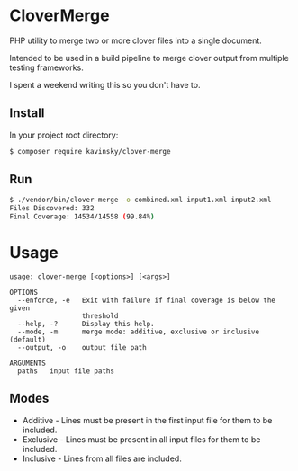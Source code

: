 # CloverMerge



PHP utility to merge two or more clover files into a single document.

Intended to be used in a build pipeline to merge clover output from multiple testing frameworks.

I spent a weekend writing this so you don't have to.


## Install

In your project root directory:

```bash
$ composer require kavinsky/clover-merge
```

## Run

```bash
$ ./vendor/bin/clover-merge -o combined.xml input1.xml input2.xml
Files Discovered: 332
Final Coverage: 14534/14558 (99.84%)
```

# Usage

```
usage: clover-merge [<options>] [<args>]

OPTIONS
  --enforce, -e   Exit with failure if final coverage is below the given
                  threshold
  --help, -?      Display this help.
  --mode, -m      merge mode: additive, exclusive or inclusive (default)
  --output, -o    output file path

ARGUMENTS
  paths   input file paths
```

## Modes

* Additive - Lines must be present in the first input file for them to be included.
* Exclusive - Lines must be present in all input files for them to be included.
* Inclusive - Lines from all files are included.
